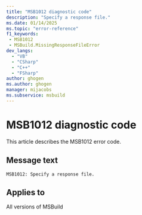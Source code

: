 ```yaml
---
title: "MSB1012 diagnostic code"
description: "Specify a response file."
ms.date: 01/14/2025
ms.topic: "error-reference"
f1_keywords:
 - MSB1012
 - MSBuild.MissingResponseFileError
dev_langs:
  - "VB"
  - "CSharp"
  - "C++"
  - "FSharp"
author: ghogen
ms.author: ghogen
manager: mijacobs
ms.subservice: msbuild
---
```


# MSB1012 diagnostic code

<!-- :::ErrorDefinitionDescription::: -->
<!-- :::editable-content name="introDescription"::: -->
This article describes the MSB1012 error code.
<!-- :::editable-content-end::: -->

## Message text

```output
MSB1012: Specify a response file.
```

<!-- :::editable-content name="postOutputDescription"::: -->
<!--
{StrBegin="MSBUILD : error MSB1012: "}UE: This error would occur if the user did something like "msbuild.exe @ foo.proj". The at-sign must be followed by a
      response file.
      LOCALIZATION: The prefix "MSBUILD : error MSBxxxx:" should not be localized.
-->
<!-- :::editable-content-end::: -->
<!-- :::ErrorDefinitionDescription-end::: -->

## Applies to

All versions of MSBuild
